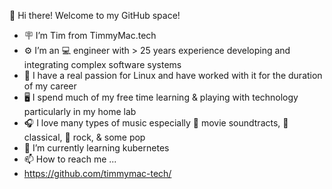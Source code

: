 👋 Hi there! Welcome to my GitHub space!
- 🪧 I’m Tim from TimmyMac.tech
- ⚙️ I’m an 💻 engineer with > 25 years experience developing and integrating complex software systems
- 🐧 I have a real passion for Linux and have worked with it for the duration of my career
- 🖥️ I spend much of my free time learning & playing with technology particularly in my home lab
- 🎧 I love many types of music especially 🎥 movie soundtracts, 🎻 classical, 🎸 rock, & some pop
- 🌱 I’m currently learning kubernetes
- 📫 How to reach me ...
- https://github.com/timmymac-tech/

<!---
timmymac-tech/timmymac-tech is a ✨ special ✨ repository because its `README.md` (this file) appears on your GitHub profile.
You can click the Preview link to take a look at your changes.
--->
